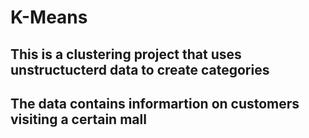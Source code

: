 # K-Means
## This is a clustering project that uses unstructucterd data to create categories
## The data contains informartion on customers visiting a certain mall
